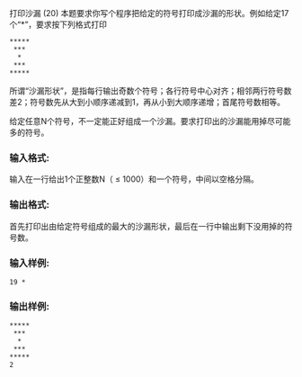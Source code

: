 打印沙漏 (20)
本题要求你写个程序把给定的符号打印成沙漏的形状。例如给定17个“*”，要求按下列格式打印

    
    
    *****
     ***
      *
     ***
    *****
    

所谓“沙漏形状”，是指每行输出奇数个符号；各行符号中心对齐；相邻两行符号数差2；符号数先从大到小顺序递减到1，再从小到大顺序递增；首尾符号数相等。

给定任意N个符号，不一定能正好组成一个沙漏。要求打印出的沙漏能用掉尽可能多的符号。

### 输入格式:

输入在一行给出1个正整数N（ $\le$ 1000）和一个符号，中间以空格分隔。

### 输出格式:

首先打印出由给定符号组成的最大的沙漏形状，最后在一行中输出剩下没用掉的符号数。

### 输入样例:

    
    
    19 *
    

### 输出样例:

    
    
    *****
     ***
      *
     ***
    *****
    2
    

